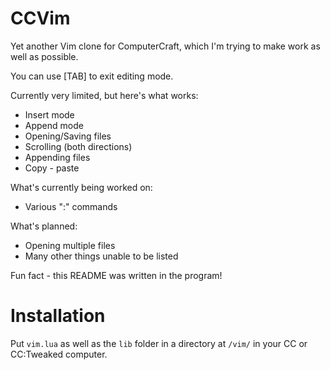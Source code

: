 # CCVim
Yet another Vim clone for ComputerCraft, which I'm trying to make work as well as possible.

You can use [TAB] to exit editing mode.

Currently very limited, but here's what works:
- Insert mode
- Append mode
- Opening/Saving files
- Scrolling (both directions)
- Appending files
- Copy - paste

What's currently being worked on:
- Various ":" commands


What's planned:
- Opening multiple files
- Many other things unable to be listed

Fun fact - this README was written in the program!

# Installation
Put ```vim.lua``` as well as the ```lib``` folder in a directory at ```/vim/``` in your CC or CC:Tweaked computer.
